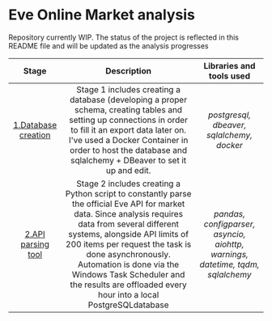 # Eve Online Market analysis
Repository currently WIP. The status of the project is reflected in this README file and will be updated as the analysis progresses

| Stage | Description | Libraries and tools used |
| :--------------------: | :---------------------: |:---------------------------:|
| [1.Database creation](https://github.com/samalyarov/eve_online_market_analysis/tree/main/postgresql_db)| Stage 1 includes creating a database (developing a proper schema, creating tables and setting up connections in order to fill it an export data later on. I've used a Docker Container in order to host the database and sqlalchemy + DBeaver to set it up and edit. | *postgresql, dbeaver, sqlalchemy, docker* |
| [2.API parsing tool](https://github.com/samalyarov/eve_online_market_analysis/tree/main/api_parser) | Stage 2 includes creating a Python script to constantly parse the official Eve API for market data. Since analysis requires data from several different systems, alongside API limits of 200 items per request the task is done asynchronously. Automation is done via the Windows Task Scheduler and the results are offloaded every hour into a local PostgreSQLdatabase | *pandas, configparser, asyncio, aiohttp, warnings, datetime, tqdm, sqlalchemy* |
